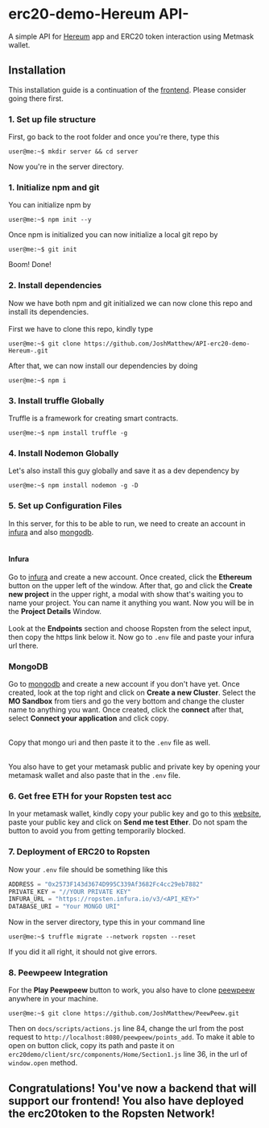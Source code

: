 # erc20-demo-Hereum API-
A simple API for [Hereum](https://github.com/JoshMatthew/CLIENT-erc20-hereum) app and ERC20 token interaction using Metmask wallet.

## Installation
This installation guide is a continuation of the [frontend](https://github.com/JoshMatthew/CLIENT-erc20-hereum). Please consider going there first.

### 1. Set up file structure
First, go back to the root folder and once you're there, type this
```console
user@me:~$ mkdir server && cd server
```
Now you're in the server directory.

### 1. Initialize npm and git
You can initialize npm by
```console
user@me:~$ npm init --y
```
Once npm is initialized you can now initialize a local git repo by
```console
user@me:~$ git init
```
Boom! Done!

### 2. Install dependencies
Now we have both npm and git initialized we can now clone this repo and install its dependencies. <br><br>
First we have to clone this repo, kindly type
```console
user@me:~$ git clone https://github.com/JoshMatthew/API-erc20-demo-Hereum-.git
```
After that, we can now install our dependencies by doing
```console
user@me:~$ npm i
```
### 3. Install truffle Globally
Truffle is a framework for creating smart contracts.
```console
user@me:~$ npm install truffle -g
```

### 4. Install Nodemon Globally
Let's also install this guy globally and save it as a dev dependency by
```console
user@me:~$ npm install nodemon -g -D
```

### 5. Set up Configuration Files
In this server, for this to be able to run, we need to create an account in [infura](https://infura.io/register) and also [mongodb](https://www.mongodb.com/try).<br>
<br>
#### Infura
Go to [infura](https://infura.io/register) and create a new account. Once created, click the **Ethereum** button on the upper left of the window. After that, go and click the **Create new project** in the upper right, a modal with show that's waiting you to name your project. You can name it anything you want. Now you will be in the **Project Details** Window. <br><br>
Look at the **Endpoints** section and choose Ropsten from the select input, then copy the https link below it. Now go to `.env` file and paste your infura url there.
### MongoDB
Go to [mongodb](https://www.mongodb.com/try) and create a new account if you don't have yet. Once created, look at the top right and click on **Create a new Cluster**. Select the **MO Sandbox** from tiers and go the very bottom and change the cluster name to anything you want. Once created, click the **connect** after that, select **Connect your application** and click copy. <br><br>

Copy that mongo uri and then paste it to the `.env` file as well.<br><br>

You also have to get your metamask public and private key by opening your metamask wallet and also paste that in the `.env` file.

### 6. Get free ETH for your Ropsten test acc
In your metamask wallet, kindly copy your public key and go to this [website](https://faucet.ropsten.be/), paste your public key and click on **Send me test Ether**. Do not spam the button to avoid you from getting temporarily blocked. 

### 7. Deployment of ERC20 to Ropsten
Now your `.env` file should be something like this
```javascript
ADDRESS = "0x2573F143d3674D995C339Af3682Fc4cc29eb7882"
PRIVATE_KEY = "//YOUR PRIVATE KEY"
INFURA_URL = "https://ropsten.infura.io/v3/<API_KEY>"
DATABASE_URI = "Your MONGO URI"
```
Now in the server directory, type this in your command line
```console
user@me:~$ truffle migrate --network ropsten --reset
```
If you did it all right, it should not give errors.

### 8. Peewpeew Integration
For the **Play Peewpeew** button to work, you also have to clone [peewpeew](https://github.com/JoshMatthew/PeewPeew) anywhere in your machine.
```console
user@me:~$ git clone https://github.com/JoshMatthew/PeewPeew.git
```
Then on `docs/scripts/actions.js` line 84, change the url from the post request to `http://localhost:8080/peewpeew/points_add`. To make it able to open on button click, copy its path and paste it on `erc20demo/client/src/components/Home/Section1.js` line 36, in the url of `window.open` method.

## Congratulations! You've now a backend that will support our frontend! You also have deployed the erc20token to the Ropsten Network!
